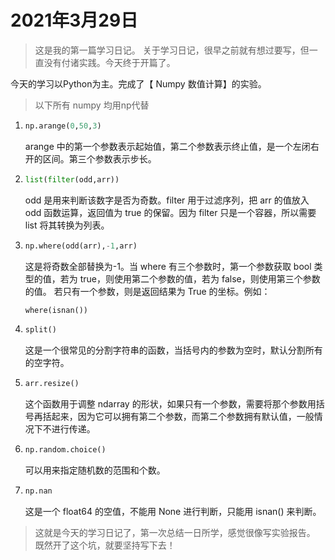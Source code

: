 # 2021年3月29日

> 这是我的第一篇学习日记。
> 关于学习日记，很早之前就有想过要写，但一直没有付诸实践。今天终于开篇了。

今天的学习以Python为主。完成了【 Numpy 数值计算】的实验。

> 以下所有 numpy 均用np代替

1. 
   ```python
   np.arange(0,50,3)
   ```

   arange 中的第一个参数表示起始值，第二个参数表示终止值，是一个左闭右开的区间。第三个参数表示步长。

2. 
   ```python
   list(filter(odd,arr))
   ```

   odd 是用来判断该数字是否为奇数。filter 用于过滤序列，把 arr 的值放入 odd 函数运算，返回值为 true 的保留。因为 filter 只是一个容器，所以需要 list 将其转换为列表。

3. ```python
   np.where(odd(arr),-1,arr)
   ```

   这是将奇数全部替换为-1。当 where 有三个参数时，第一个参数获取 bool 类型的值，若为 true，则使用第二个参数的值，若为 false，则使用第三个参数的值。
   若只有一个参数，则是返回结果为 True 的坐标。例如：

   ```python
   where(isnan())
   ```

   

4. ```python
   split()
   ```

   这是一个很常见的分割字符串的函数，当括号内的参数为空时，默认分割所有的空字符。

5. ```python
   arr.resize()
   ```

   这个函数用于调整 ndarray 的形状，如果只有一个参数，需要将那个参数用括号再括起来，因为它可以拥有第二个参数，而第二个参数拥有默认值，一般情况下不进行传递。

6. ```python
   np.random.choice()
   ```

   可以用来指定随机数的范围和个数。

7. ```python
   np.nan
   ```

   这是一个 float64 的空值，不能用 None 进行判断，只能用 isnan() 来判断。

> 这就是今天的学习日记了，第一次总结一日所学，感觉很像写实验报告。
> 既然开了这个坑，就要坚持写下去！
